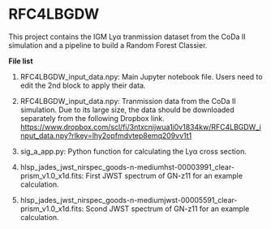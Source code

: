 # RFC4LBGDW

This project contains the IGM Lyα tranmission dataset from the CoDa II simulation and a pipeline to build a Random Forest Classier. 

**File list**

1. RFC4LBGDW_input_data.npy: Main Jupyter notebook file. Users need to edit the 2nd block to apply their data.

2. RFC4LBGDW_input_data.npy: Tranmission data from the CoDa II simulation. Due to its large size, the data should be downloaded separately from the following Dropbox link.
https://www.dropbox.com/scl/fi/3ntxcnijwua1i0v1834kw/RFC4LBGDW_input_data.npy?rlkey=lhy2opfmdvtep8emq209vv1t1

3. sig_a_app.py: Python function for calculating the Lyα cross section. 

4. hlsp_jades_jwst_nirspec_goods-n-mediumhst-00003991_clear-prism_v1.0_x1d.fits: First JWST spectrum of GN-z11 for an example calculation. 

5. hlsp_jades_jwst_nirspec_goods-n-mediumjwst-00005591_clear-prism_v1.0_x1d.fits: Scond JWST spectrum of GN-z11 for an example calculation. 


